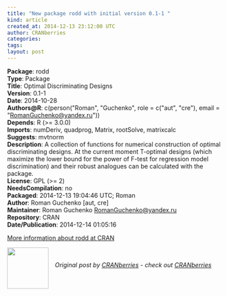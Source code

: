 ```yaml
---
title: "New package rodd with initial version 0.1-1 "
kind: article
created_at: 2014-12-13 23:12:00 UTC
author: CRANberries
categories: 
tags: 
layout: post
---
```

<strong>Package</strong>: rodd<br>
<strong>Type</strong>: Package<br>
<strong>Title</strong>: Optimal Discriminating Designs<br>
<strong>Version</strong>: 0.1-1<br>
<strong>Date</strong>: 2014-10-28<br>
<strong>Authors@R</strong>: c(person("Roman", "Guchenko", role = c("aut", "cre"), email = "RomanGuchenko@yandex.ru"))<br>
<strong>Depends</strong>: R (>= 3.0.0)<br>
<strong>Imports</strong>: numDeriv, quadprog, Matrix, rootSolve, matrixcalc<br>
<strong>Suggests</strong>: mvtnorm<br>
<strong>Description</strong>: A collection of functions for numerical construction of optimal discriminating designs. At the current moment T-optimal designs (which maximize the lower bound for the power of F-test for regression model discrimination) and their robust analogues can be calculated with the package.<br>
<strong>License</strong>: GPL (>= 2)<br>
<strong>NeedsCompilation</strong>: no<br>
<strong>Packaged</strong>: 2014-12-13 19:04:46 UTC; Roman<br>
<strong>Author</strong>: Roman Guchenko [aut, cre]<br>
<strong>Maintainer</strong>: Roman Guchenko <RomanGuchenko@yandex.ru><br>
<strong>Repository</strong>: CRAN<br>
<strong>Date/Publication</strong>: 2014-12-14 01:05:16<br>

<p>
<a href="http://cran.r-project.org/web/packages/rodd/index.html">More information about rodd at CRAN</a><div class="author">
  <img src="" style="width: 96px; height: 96;">
  <span style="position: absolute; padding: 32px 15px;">
    <i>Original post by <a href="http://twitter.com/">CRANberries</a> - check out <a href="http://dirk.eddelbuettel.com/cranberries">CRANberries   </a></i>
  </span>
</div>
